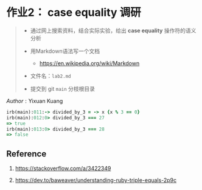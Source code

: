 # 作业2： case equality 调研

>   *   通过网上搜索资料，结合实际实验，给出 **case equality** 操作符的语义分析
>   *   用Markdown语法写一个文档
>       *   https://en.wikipedia.org/wiki/Markdown
>
>   *   文件名：`lab2.md`
>   *   提交到 git `main` 分枝根目录

$Author:\text{Yixuan Kuang}$



```ruby
irb(main):011:-> divided_by_3 = -> x {x % 3 == 0}
irb(main):012:0> divided_by_3 === 27
=> true
irb(main):013:0> divided_by_3 === 28
=> false
```





## Reference

1.   https://stackoverflow.com/a/3422349

2.   https://dev.to/baweaver/understanding-ruby-triple-equals-2p9c